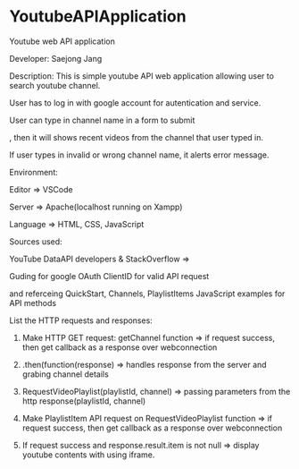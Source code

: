 # YoutubeAPIApplication
Youtube web API application 

Developer: Saejong Jang

 Description:
 This is simple youtube API web application allowing user to search youtube channel.
 
 User has to log in with google account for autentication and service.
 
 User can type in channel name in a form to submit
 
 , then it will shows recent videos from the channel that user typed in.
 
 If user types in invalid or wrong channel name, it alerts error message.
 
 
 Environment: 
 
 Editor => VSCode
 
 Server => Apache(localhost running on Xampp) 
 
 Language => HTML, CSS, JavaScript
 
 
 Sources used:
 
 YouTube DataAPI developers & StackOverflow => 
 
 Guding for google OAuth ClientID for valid API request
 
 and referceing QuickStart, Channels, PlaylistItems JavaScript examples for API methods
 
 
 List the HTTP requests and responses:
 
 1. Make HTTP GET request: getChannel function => if request success, then get callback as a response over webconnection
 
 2. .then(function(response) => handles response from the server and grabing channel details
 
 3. RequestVideoPlaylist(playlistId, channel) => passing parameters from the http response(playlistId, channel) 
 
 4. Make PlaylistItem API request on RequestVideoPlaylist function => if request success, then get callback as a response over webconnection
 
 5. If request success and response.result.item is not null => display youtube contents with using iframe.
